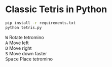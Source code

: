 # Classic Tetris in Python

```bash
pip install -r requirements.txt
python tetris.py
```

<kbd>W</kbd> Rotate tetromino\
<kbd>A</kbd> Move left\
<kbd>D</kbd> Move right\
<kbd>S</kbd> Move down faster\
<kbd>Space</kbd> Place tetromino
